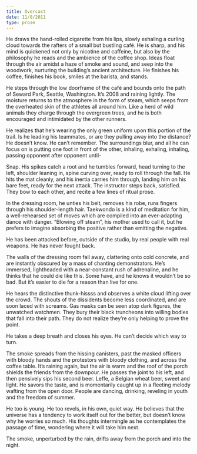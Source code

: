 ```yaml
---
title: Overcast
date: 11/8/2011
type: prose
---
```


He draws the hand-rolled cigarette from his lips, slowly exhaling a curling cloud towards the rafters of a small but bustling café. He is sharp, and his mind is quickened not only by nicotine and caffeine, but also by the philosophy he reads and the ambience of the coffee shop. Ideas float through the air amidst a haze of smoke and sound, and seep into the woodwork, nurturing the building’s ancient architecture. He finishes his coffee, finishes his book, smiles at the barista, and stands.

He steps through the low doorframe of the café and bounds onto the path of Seward Park, Seattle, Washington. It’s 2008 and raining lightly. The moisture returns to the atmosphere in the form of steam, which seeps from the overheated skin of the athletes all around him. Like a herd of wild animals they charge through the evergreen trees, and he is both encouraged and intimidated by the other runners.

He realizes that he’s wearing the only green uniform upon this portion of the trail. Is he leading his teammates, or are they pulling away into the distance? He doesn’t know. He can’t remember. The surroundings blur, and all he can focus on is putting one foot in front of the other, inhaling, exhaling, inhaling, passing opponent after opponent until-

Snap. His spikes catch a root and he tumbles forward, head turning to the left, shoulder leaning in, spine curving over, ready to roll through the fall. He hits the mat cleanly, and his inertia carries him through, landing him on his bare feet, ready for the next attack. The instructor steps back, satisfied. They bow to each other, and recite a few lines of ritual prose.

In the dressing room, he unties his belt, removes his robe, runs fingers through his shoulder-length hair. Taekwondo is a kind of meditation for him, a well-rehearsed set of moves which are compiled into an ever-adapting dance with danger. “Blowing off steam”, his mother used to call it, but he prefers to imagine absorbing the positive rather than emitting the negative.

He has been attacked before, outside of the studio, by real people with real weapons. He has never fought back.

The walls of the dressing room fall away, clattering onto cold concrete, and are instantly obscured by a mass of chanting demonstrators. He’s immersed, lightheaded with a near-constant rush of adrenaline, and he thinks that he could die like this. Some have, and he knows it wouldn’t be so bad. But it’s easier to die for a reason than live for one.

He hears the distinctive thunk-hissss and observes a white cloud lifting over the crowd. The shouts of the dissidents become less coordinated, and are soon laced with screams. Gas masks can be seen atop dark figures, the unwatched watchmen. They bury their black truncheons into willing bodies that fall into their path. They do not realize they’re only helping to prove the point.

He takes a deep breath and closes his eyes. He can’t decide which way to turn.

The smoke spreads from the hissing canisters, past the masked officers with bloody hands and the protestors with bloody clothing, and across the coffee table. It’s raining again, but the air is warm and the roof of the porch shields the friends from the downpour. He passes the joint to his left, and then pensively sips his second beer. Leffe, a Belgian wheat beer, sweet and light. He savors the taste, and is momentarily caught up in a fleeting melody wafting from the open door. People are dancing, drinking, reveling in youth and the freedom of summer.

He too is young. He too revels, in his own, quiet way. He believes that the universe has a tendency to work itself out for the better, but doesn’t know why he worries so much. His thoughts intermingle as he contemplates the passage of time, wondering where it will take him next.

The smoke, unperturbed by the rain, drifts away from the porch and into the night.
